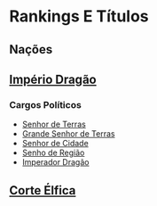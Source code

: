 <!-- TITLE: Rankings E Títulos -->
<!-- SUBTITLE: Visão geral sobre Rankings E Títulos -->

# Rankings E Títulos
## **Nações**
## [Império Dragão](http://localhost/faccoes/nacoes/imperio-dragao#imperio-dragao)
### Cargos Políticos
* [Senhor de Terras](http://localhost/rankings-e-titulos/senhor-de-terras#senhor-de-terras)
* [Grande Senhor de Terras](http://localhost/rankings-e-titulos/grande-senhor-de-terras#grande-senhor-de-terras)
* [Senhor de Cidade](http://localhost/rankings-e-titulos/senhor-de-cidade#senhor-de-cidade)
* [Senho de Região](http://localhost/rankings-e-titulos/senhor-de-regiao#senhor-de-regiao)
* [Imperador Dragão](http://localhost/rankings-e-titulos/imperador-dragao#imperador-dragao)

## [Corte Élfica](http://localhost/faccoes/nacoes/corte-elfica#corte-elfica)

